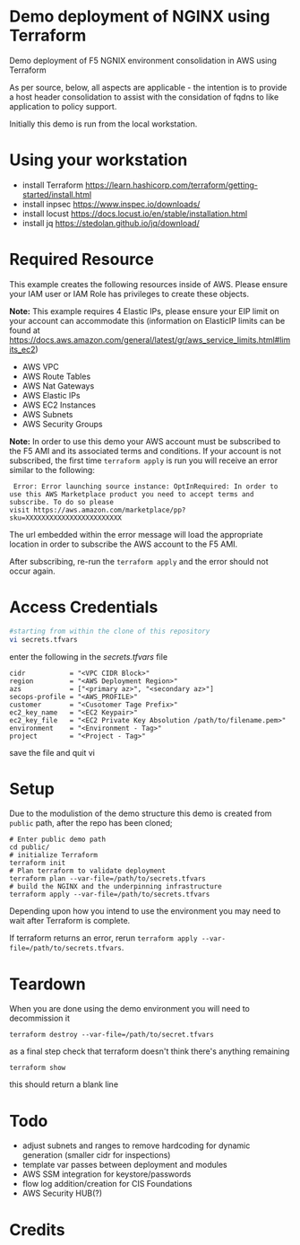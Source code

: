 # Demo deployment of NGINX using Terraform
Demo deployment of F5 NGNIX environment consolidation in AWS using Terraform

As per source, below, all aspects are applicable - the intention is to provide a host header consolidation to assist with 
the considation of fqdns to like application to policy support.

Initially this demo is run from the local workstation.

# Using your workstation
- install Terraform https://learn.hashicorp.com/terraform/getting-started/install.html
- install inpsec https://www.inspec.io/downloads/
- install locust https://docs.locust.io/en/stable/installation.html
- install jq https://stedolan.github.io/jq/download/

# Required Resource
This example creates the following resources inside of AWS.  Please ensure your IAM user or IAM Role has privileges to create these objects.

**Note:** This example requires 4 Elastic IPs, please ensure your EIP limit on your account can accommodate this (information on ElasticIP limits can be found at https://docs.aws.amazon.com/general/latest/gr/aws_service_limits.html#limits_ec2)
 - AWS VPC
 - AWS Route Tables
 - AWS Nat Gateways
 - AWS Elastic IPs
 - AWS EC2 Instances
 - AWS Subnets
 - AWS Security Groups
 
 **Note:** In order to use this demo your AWS account must be subscribed to the F5 AMI and its associated terms and conditions. If your account is not subscribed, the first time ```terraform apply``` is run you will receive an error similar to the following:

```
 Error: Error launching source instance: OptInRequired: In order to use this AWS Marketplace product you need to accept terms and subscribe. To do so please 
visit https://aws.amazon.com/marketplace/pp?sku=XXXXXXXXXXXXXXXXXXXXXXXX
```
The url embedded within the error message will load the appropriate location in order to subscribe the AWS account to the F5 AMI.

After subscribing, re-run the ```terraform apply``` and the error should not occur again.

# Access Credentials
```bash
#starting from within the clone of this repository
vi secrets.tfvars
```
enter the following in the *secrets.tfvars* file

```hcl-terraform
cidr           = "<VPC CIDR Block>"
region         = "<AWS Deployment Region>"
azs            = ["<primary az>", "<secondary az>"]
secops-profile = "<AWS_PROFILE>"
customer       = "<Cusotomer Tage Prefix>"
ec2_key_name   = "<EC2 Keypair>"
ec2_key_file   = "<EC2 Private Key Absolution /path/to/filename.pem>"
environment    = "<Environment - Tag>"
project        = "<Project - Tag>"
```
save the file and quit vi

# Setup 

Due to the modulistion of the demo structure this demo is created from ```public``` path, after the repo has been cloned; 
```hcl
# Enter public demo path
cd public/
# initialize Terraform
terraform init
# Plan terraform to validate deployment
terraform plan --var-file=/path/to/secrets.tfvars
# build the NGINX and the underpinning infrastructure
terraform apply --var-file=/path/to/secrets.tfvars
```
Depending upon how you intend to use the environment you may need to wait after Terraform is complete. 

If terraform returns an error, rerun ```terraform apply --var-file=/path/to/secrets.tfvars```.

# Teardown
When you are done using the demo environment you will need to decommission it
```hcl
terraform destroy --var-file=/path/to/secret.tfvars
```

as a final step check that terraform doesn't think there's anything remaining
```hcl
terraform show
```
this should return a blank line

# Todo
* adjust subnets and ranges to remove hardcoding for dynamic generation (smaller cidr for inspections)
* template var passes between deployment and modules
* AWS SSM integration for keystore/passwords
* flow log addition/creation for CIS Foundations
* AWS Security HUB(?)

# Credits

